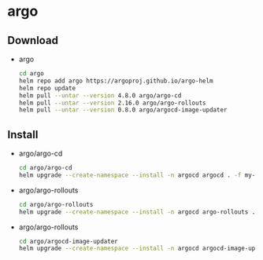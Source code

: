 # argo

## Download

- argo

    ```sh
    cd argo
    helm repo add argo https://argoproj.github.io/argo-helm
    helm repo update
    helm pull --untar --version 4.8.0 argo/argo-cd
    helm pull --untar --version 2.16.0 argo/argo-rollouts
    helm pull --untar --version 0.8.0 argo/argocd-image-updater
    ```

## Install

- argo/argo-cd

    ```sh
    cd argo/argo-cd
    helm upgrade --create-namespace --install -n argocd argocd . -f my-values.yaml
    ```

- argo/argo-rollouts

    ```sh
    cd argo/argo-rollouts
    helm upgrade --create-namespace --install -n argocd argo-rollouts . -f my-values.yaml
    ```

- argo/argo-rollouts

    ```sh
    cd argo/argocd-image-updater
    helm upgrade --create-namespace --install -n argocd argocd-image-updater . -f my-values.yaml
    ```
